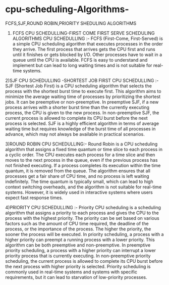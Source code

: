 # cpu-scheduling-Algorithms-
FCFS,SJF,ROUND ROBIN,PRIORITY SHEDULING ALGORITHMS 


1) FCFS CPU SCHEDULLING-FIRST COME FIRST SERVE SCHEDULING ALGORITHMS CPU SCHEDULLING :-
  FCFS (First-Come, First-Served) is a simple CPU scheduling algorithm that executes processes in the order they arrive. 
  The first process that arrives gets the CPU first and runs until it finishes or gets blocked by I/O.
  Other processes have to wait in a queue until the CPU is available. FCFS is easy to understand and implement but can lead to long waiting times and is not
  suitable for real-time systems.
  
 2)SJF CPU SCHEDULLING -SHORTEST JOB FIRST CPU SCHEDULLING :-
    SJF (Shortest Job First) is a CPU scheduling algorithm that selects the process with the shortest burst time to execute first.
    This algorithm aims to minimize the average waiting time of processes by prioritizing the shortest jobs. It can be preemptive or non-preemptive. 
    In preemptive SJF, if a new process arrives with a shorter burst time than the currently executing process, the CPU is given to the new process. 
    In non-preemptive SJF, the current process is allowed to complete its CPU burst before the next process is selected. SJF is a highly efficient algorithm in terms
    of average waiting time but requires knowledge of the burst time of all processes in advance, which may not always be available in practical scenarios.
    
3)ROUND ROBIN CPU SCHEDULLING:-
    Round Robin is a CPU scheduling algorithm that assigns a fixed time quantum or time slice to each process in a cyclic order. The CPU executes each process for
    a time slice and then moves to the next process in the queue, even if the previous process has not finished executing. If a process completes its execution within 
    the time quantum, it is removed from the queue. The algorithm ensures that all processes get a fair share of CPU time, and no process is left waiting indefinitely.
    The time quantum is typically small, which can lead to high context switching overheads, and the algorithm is not suitable for real-time systems. However,
    it is widely used in interactive systems where users expect fast response times.
    
4)PRIORITY CPU SCHEDULLING :-
    Priority CPU scheduling is a scheduling algorithm that assigns a priority to each process and gives the CPU to the process with the highest priority.
    The priority can be set based on various factors such as the amount of CPU time required, the deadline of the process, or the importance of the process.
    The higher the priority, the sooner the process will be executed. In priority scheduling, a process with a higher priority can preempt a running process with a 
    lower priority. This algorithm can be both preemptive and non-preemptive. In preemptive priority scheduling, a process with a higher priority can interrupt a
    lower priority process that is currently executing. In non-preemptive priority scheduling, the current process is allowed to complete its CPU burst before the next
    process with higher priority is selected. Priority scheduling is commonly used in real-time systems and systems with specific requirements, but it can lead to 
    starvation of low-priority processes.
